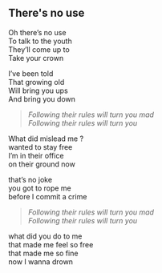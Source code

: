 ## There's no use

Oh there’s no use  
To talk to the youth  
They’ll come up to  
Take your crown  

I’ve been told  
That growing old  
Will bring you ups  
And bring you down  

> *Following their rules will turn you mad*  
> *Following their rules will turn you*  

What did mislead me ?  
wanted to stay free  
I’m in their office  
on their ground now  

that’s no joke  
you got to rope me  
before I commit a crime  

> *Following their rules will turn you mad*  
> *Following their rules will turn you*  

what did you do to me  
that made me feel so free  
that made me so fine  
now I wanna drown  
